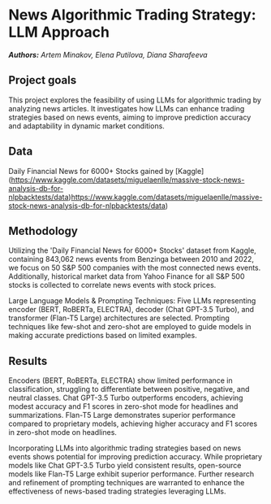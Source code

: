 # News Algorithmic Trading Strategy: LLM Approach
***Authors:*** *Artem Minakov, Elena Putilova, Diana Sharafeeva*

## Project goals 
This project explores the feasibility of using LLMs for algorithmic trading by analyzing news articles. It investigates how LLMs can enhance trading strategies based on news events, aiming to improve prediction accuracy and adaptability in dynamic market conditions.

## Data
Daily Financial News for 6000+ Stocks gained by [Kaggle] (https://www.kaggle.com/datasets/miguelaenlle/massive-stock-news-analysis-db-for-nlpbacktests/data)https://www.kaggle.com/datasets/miguelaenlle/massive-stock-news-analysis-db-for-nlpbacktests/data)

## Methodology 
Utilizing the 'Daily Financial News for 6000+ Stocks' dataset from Kaggle, containing 843,062 news events from Benzinga between 2010 and 2022, we focus on 50 S&P 500 companies with the most connected news events. Additionally, historical market data from Yahoo Finance for all S&P 500 stocks is collected to correlate news events with stock prices.

Large Language Models & Prompting Techniques:
Five LLMs representing encoder (BERT, RoBERTa, ELECTRA), decoder (Chat GPT-3.5 Turbo), and transformer (Flan-T5 Large) architectures are selected. Prompting techniques like few-shot and zero-shot are employed to guide models in making accurate predictions based on limited examples.

## Results
Encoders (BERT, RoBERTa, ELECTRA) show limited performance in classification, struggling to differentiate between positive, negative, and neutral classes.
Chat GPT-3.5 Turbo outperforms encoders, achieving modest accuracy and F1 scores in zero-shot mode for headlines and summarizations.
Flan-T5 Large demonstrates superior performance compared to proprietary models, achieving higher accuracy and F1 scores in zero-shot mode on headlines.

Incorporating LLMs into algorithmic trading strategies based on news events shows potential for improving prediction accuracy. While proprietary models like Chat GPT-3.5 Turbo yield consistent results, open-source models like Flan-T5 Large exhibit superior performance. Further research and refinement of prompting techniques are warranted to enhance the effectiveness of news-based trading strategies leveraging LLMs.
